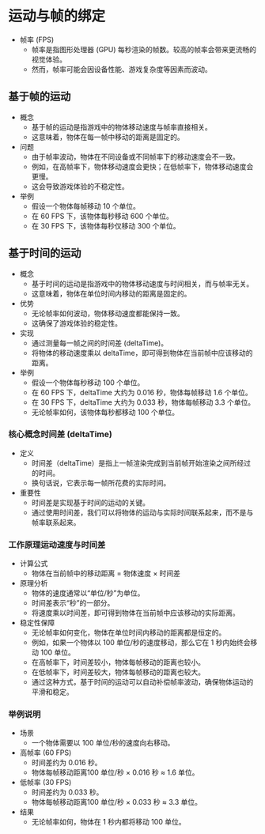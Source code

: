 # **运动与帧的绑定**

- 帧率 (FPS)
  - 帧率是指图形处理器 (GPU) 每秒渲染的帧数。较高的帧率会带来更流畅的视觉体验。
  - 然而，帧率可能会因设备性能、游戏复杂度等因素而波动。

## **基于帧的运动**

- 概念
  - 基于帧的运动是指游戏中的物体移动速度与帧率直接相关。
  - 这意味着，物体在每一帧中移动的距离是固定的。
- 问题
  - 由于帧率波动，物体在不同设备或不同帧率下的移动速度会不一致。
  - 例如，在高帧率下，物体移动速度会更快；在低帧率下，物体移动速度会更慢。
  - 这会导致游戏体验的不稳定性。
- 举例
  - 假设一个物体每帧移动 10 个单位。
  - 在 60 FPS 下，该物体每秒移动 600 个单位。
  - 在 30 FPS 下，该物体每秒仅移动 300 个单位。

## **基于时间的运动**

- 概念
  - 基于时间的运动是指游戏中的物体移动速度与时间相关，而与帧率无关。
  - 这意味着，物体在单位时间内移动的距离是固定的。
- 优势
  - 无论帧率如何波动，物体移动速度都能保持一致。
  - 这确保了游戏体验的稳定性。
- 实现
  - 通过测量每一帧之间的时间差 (deltaTime)。
  - 将物体的移动速度乘以 deltaTime，即可得到物体在当前帧中应该移动的距离。
- 举例
  - 假设一个物体每秒移动 100 个单位。
  - 在 60 FPS 下，deltaTime 大约为 0.016 秒，物体每帧移动 1.6 个单位。
  - 在 30 FPS 下，deltaTime 大约为 0.033 秒，物体每帧移动 3.3 个单位。
  - 无论帧率如何，该物体每秒都移动 100 个单位。

### **核心概念时间差 (deltaTime)**

- 定义
  - 时间差（deltaTime）是指上一帧渲染完成到当前帧开始渲染之间所经过的时间。
  - 换句话说，它表示每一帧所花费的实际时间。
- 重要性
  - 时间差是实现基于时间的运动的关键。
  - 通过使用时间差，我们可以将物体的运动与实际时间联系起来，而不是与帧率联系起来。

### **工作原理运动速度与时间差**

- 计算公式
  - 物体在当前帧中的移动距离 = 物体速度 × 时间差
- 原理分析
  - 物体的速度通常以“单位/秒”为单位。
  - 时间差表示“秒”的一部分。
  - 将速度乘以时间差，即可得到物体在当前帧中应该移动的实际距离。
- 稳定性保障
  - 无论帧率如何变化，物体在单位时间内移动的距离都是恒定的。
  - 例如，如果一个物体以 100 单位/秒的速度移动，那么它在 1 秒内始终会移动 100 单位。
  - 在高帧率下，时间差较小，物体每帧移动的距离也较小。
  - 在低帧率下，时间差较大，物体每帧移动的距离也较大。
  - 通过这种方式，基于时间的运动可以自动补偿帧率波动，确保物体运动的平滑和稳定。

### **举例说明**

- 场景
  - 一个物体需要以 100 单位/秒的速度向右移动。
- 高帧率 (60 FPS)
  - 时间差约为 0.016 秒。
  - 物体每帧移动距离100 单位/秒 × 0.016 秒 ≈ 1.6 单位。
- 低帧率 (30 FPS)
  - 时间差约为 0.033 秒。
  - 物体每帧移动距离100 单位/秒 × 0.033 秒 ≈ 3.3 单位。
- 结果
  - 无论帧率如何，物体在 1 秒内都将移动 100 单位。
